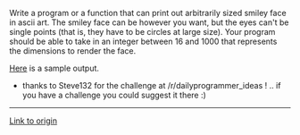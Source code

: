 Write a program or a function that can print out arbitrarily sized smiley face in ascii art. The smiley face can be however you want, but the eyes can't be single points (that is, they have to be circles at large size). Your program should be able to take in an integer between 16 and 1000 that represents the dimensions to render the face.

[Here](http://www.reddit.com/r/dailyprogrammer_ideas/comments/sq93c/dynamic_ascii_smiley_face_intermediatehard/c4g485v) is a sample output.


* thanks to Steve132 for the challenge at /r/dailyprogrammer_ideas ! .. if you have a challenge you could suggest it there :)

---

[Link to origin](https://www.reddit.com/r/dailyprogrammer/ukj5v)